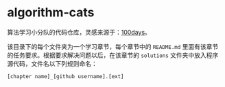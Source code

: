 # algorithm-cats

算法学习小分队的代码仓库，灵感来源于：[100days](https://github.com/coells/100days)。

该目录下的每个文件夹为一个学习章节，每个章节中的 `README.md` 里面有该章节的任务要求。根据要求解决问题以后，在该章节的 `solutions` 文件夹中放入程序源代码，文件名以下列规则命名：

```
[chapter name]_[github username].[ext]
```
